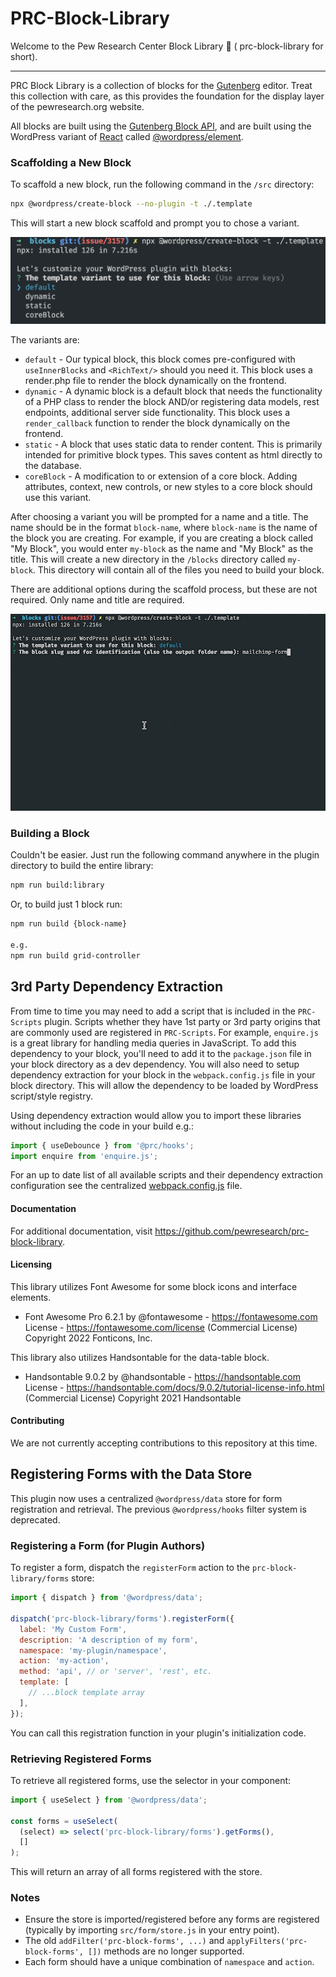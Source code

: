 # PRC-Block-Library

Welcome to the Pew Research Center Block Library 👋 ( prc-block-library for short).

---

PRC Block Library is a collection of blocks for the [Gutenberg](
https://wordpress.org/gutenberg/) editor. Treat this collection with care, as
this provides the foundation for the display layer of the pewresearch.org website.

All blocks are built using the [Gutenberg Block API](
https://wordpress.org/gutenberg/handbook/block-api/), and are built using
the WordPress variant of [React](https://reactjs.org/) called [@wordpress/element](
https://wordpress.org/gutenberg/handbook/designers-developers/developers/packages/packages-element/).

### Scaffolding a New Block

To scaffold a new block, run the following command in the `/src` directory:

```bash
npx @wordpress/create-block --no-plugin -t ./.template
```

This will start a new block scaffold and prompt you to chose a variant.

![Block Variants](.docs/assets/block-variants.png)

The variants are:

 - `default` - Our typical block, this block comes pre-configured with `useInnerBlocks` and `<RichText/>` should you need it. This block uses a render.php file to render the block dynamically on the frontend.
 - `dynamic` - A dynamic block is a default block that needs the functionality of a PHP class to render the block AND/or registering data models, rest endpoints, additional server side functionality. This block uses a `render_callback` function to render the block dynamically on the frontend.
 - `static` - A block that uses static data to render content. This is primarily intended for primitive block types. This saves content as html directly to the database.
 - `coreBlock` - A modification to or extension of a core block. Adding attributes, context, new controls, or new styles to a core block should use this variant.

After choosing a variant you will be prompted for a name and a title. The name should
be in the format `block-name`, where `block-name` is the name of the block you
are creating. For example, if you are creating a block called "My Block", you
would enter `my-block` as the name and "My Block" as the title. This will create a new directory in the
`/blocks` directory called `my-block`. This directory will contain all of the
files you need to build your block.

There are additional options during the scaffold process, but these are not
required. Only name and title are required.

![Run Command](.docs/assets/run-command.gif)

### Building a Block

Couldn't be easier. Just run the following command anywhere in the plugin directory to build the entire library:

```bash
npm run build:library
```

Or, to build just 1 block run:

```bash
npm run build {block-name}

e.g. 
npm run build grid-controller
```


## 3rd Party Dependency Extraction

From time to time you may need to add a script that is included in the `PRC-Scripts` plugin. Scripts whether they have 1st party or 3rd party origins that are commonly used are registered in `PRC-Scripts`. For example, `enquire.js` is a great library for handling media queries in JavaScript. To add this dependency to your block, you'll need to add it to the `package.json` file in your block directory as a dev dependency. You will also need to setup dependency extraction for your block in the `webpack.config.js` file in your block directory. This will allow the dependency to be loaded by WordPress script/style registry.

Using dependency extraction would allow you to import these libraries without including the code in your build e.g.:
```js
import { useDebounce } from '@prc/hooks';
import enquire from 'enquire.js';
```

For an up to date list of all available scripts and their dependency extraction configuration see the centralized [webpack.config.js](https://github.com/pewresearch/pewresearch-org/blob/main/webpack.config.js) file.

#### Documentation

For additional documentation, visit https://github.com/pewresearch/prc-block-library.

#### Licensing

This library utilizes Font Awesome for some block icons and interface elements. 

 - Font Awesome Pro 6.2.1 by @fontawesome - https://fontawesome.com License - https://fontawesome.com/license (Commercial License) Copyright 2022 Fonticons, Inc.

This library also utilizes Handsontable for the data-table block.

- Handsontable 9.0.2 by @handsontable - https://handsontable.com License - https://handsontable.com/docs/9.0.2/tutorial-license-info.html (Commercial License) Copyright 2021 Handsontable


#### Contributing

We are not currently accepting contributions to this repository at this time.

## Registering Forms with the Data Store

This plugin now uses a centralized `@wordpress/data` store for form registration and retrieval. The previous `@wordpress/hooks` filter system is deprecated.

### Registering a Form (for Plugin Authors)

To register a form, dispatch the `registerForm` action to the `prc-block-library/forms` store:

```js
import { dispatch } from '@wordpress/data';

dispatch('prc-block-library/forms').registerForm({
  label: 'My Custom Form',
  description: 'A description of my form',
  namespace: 'my-plugin/namespace',
  action: 'my-action',
  method: 'api', // or 'server', 'rest', etc.
  template: [
    // ...block template array
  ],
});
```

You can call this registration function in your plugin's initialization code.

### Retrieving Registered Forms

To retrieve all registered forms, use the selector in your component:

```js
import { useSelect } from '@wordpress/data';

const forms = useSelect(
  (select) => select('prc-block-library/forms').getForms(),
  []
);
```

This will return an array of all forms registered with the store.

### Notes
- Ensure the store is imported/registered before any forms are registered (typically by importing `src/form/store.js` in your entry point).
- The old `addFilter('prc-block-forms', ...)` and `applyFilters('prc-block-forms', [])` methods are no longer supported.
- Each form should have a unique combination of `namespace` and `action`.

